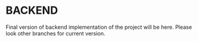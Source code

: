 # BACKEND

<p> Final version of backend implementation of the project will be here. Please look other branches for current version. </p>


